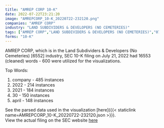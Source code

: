 ```yaml
---
title: "AMREP CORP 10-K"
date: 2022-07-22T23:21:20
image: "AMREPCORP_10-K_20220722-232120.png"
companies: "AMREP CORP"
industry: "LAND SUBDIVIDERS & DEVELOPERS (NO CEMETERIES)"
tags: ["AMREP CORP","LAND SUBDIVIDERS & DEVELOPERS (NO CEMETERIES)","07-21-2022","10-K"]
forms: "10-K"
---
```

AMREP CORP, which is in the Land Subdividers & Developers (No Cemeteries) [6552] industry, SEC 10-K filing on July 21, 2022 had 16553 (cleaned) words - 600 were utilized for the visualizations.

Top Words:
1. company - 485 instances
2. 2022 - 214 instances
3. 2021 - 184 instances
4. 30 - 150 instances
5. april - 148 instances


See the parsed data used in the visualization [here]({{< staticlink name=AMREPCORP_10-K_20220722-232120.json >}}).  
View the actual filing on the SEC website [here](https://www.sec.gov/Archives/edgar/data/6207/0001410578-22-001969.txt)